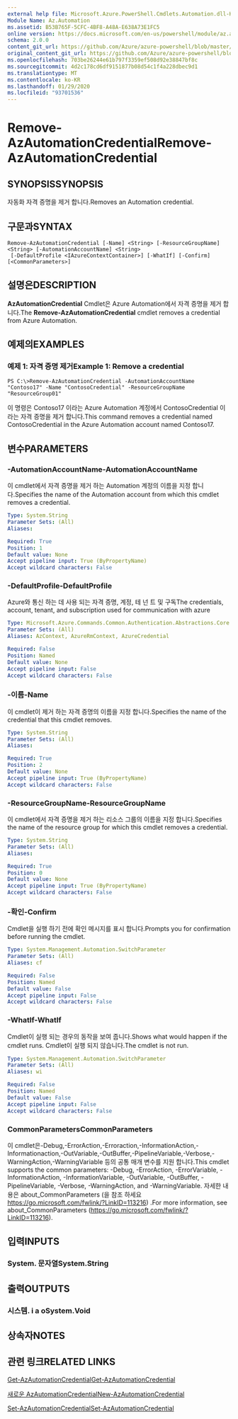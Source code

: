 ```yaml
---
external help file: Microsoft.Azure.PowerShell.Cmdlets.Automation.dll-Help.xml
Module Name: Az.Automation
ms.assetid: B53B765F-5CFC-4BF8-A48A-E638A73E1FC5
online version: https://docs.microsoft.com/en-us/powershell/module/az.automation/remove-azautomationcredential
schema: 2.0.0
content_git_url: https://github.com/Azure/azure-powershell/blob/master/src/Automation/Automation/help/Remove-AzAutomationCredential.md
original_content_git_url: https://github.com/Azure/azure-powershell/blob/master/src/Automation/Automation/help/Remove-AzAutomationCredential.md
ms.openlocfilehash: 703be26244e61b797f3359ef508d92e38847bf8c
ms.sourcegitcommit: 4d2c178cd6df9151877b08d54c1f4a228dbec9d1
ms.translationtype: MT
ms.contentlocale: ko-KR
ms.lasthandoff: 01/29/2020
ms.locfileid: "93701536"
---
```

# <span data-ttu-id="7bc90-101">Remove-AzAutomationCredential</span><span class="sxs-lookup"><span data-stu-id="7bc90-101">Remove-AzAutomationCredential</span></span>

## <span data-ttu-id="7bc90-102">SYNOPSIS</span><span class="sxs-lookup"><span data-stu-id="7bc90-102">SYNOPSIS</span></span>
<span data-ttu-id="7bc90-103">자동화 자격 증명을 제거 합니다.</span><span class="sxs-lookup"><span data-stu-id="7bc90-103">Removes an Automation credential.</span></span>

## <span data-ttu-id="7bc90-104">구문과</span><span class="sxs-lookup"><span data-stu-id="7bc90-104">SYNTAX</span></span>

```
Remove-AzAutomationCredential [-Name] <String> [-ResourceGroupName] <String> [-AutomationAccountName] <String>
 [-DefaultProfile <IAzureContextContainer>] [-WhatIf] [-Confirm] [<CommonParameters>]
```

## <span data-ttu-id="7bc90-105">설명은</span><span class="sxs-lookup"><span data-stu-id="7bc90-105">DESCRIPTION</span></span>
<span data-ttu-id="7bc90-106">**AzAutomationCredential** Cmdlet은 Azure Automation에서 자격 증명을 제거 합니다.</span><span class="sxs-lookup"><span data-stu-id="7bc90-106">The **Remove-AzAutomationCredential** cmdlet removes a credential from Azure Automation.</span></span>

## <span data-ttu-id="7bc90-107">예제의</span><span class="sxs-lookup"><span data-stu-id="7bc90-107">EXAMPLES</span></span>

### <span data-ttu-id="7bc90-108">예제 1: 자격 증명 제거</span><span class="sxs-lookup"><span data-stu-id="7bc90-108">Example 1: Remove a credential</span></span>
```
PS C:\>Remove-AzAutomationCredential -AutomationAccountName "Contoso17" -Name "ContosoCredential" -ResourceGroupName "ResourceGroup01"
```

<span data-ttu-id="7bc90-109">이 명령은 Contoso17 이라는 Azure Automation 계정에서 ContosoCredential 이라는 자격 증명을 제거 합니다.</span><span class="sxs-lookup"><span data-stu-id="7bc90-109">This command removes a credential named ContosoCredential in the Azure Automation account named Contoso17.</span></span>

## <span data-ttu-id="7bc90-110">변수</span><span class="sxs-lookup"><span data-stu-id="7bc90-110">PARAMETERS</span></span>

### <span data-ttu-id="7bc90-111">-AutomationAccountName</span><span class="sxs-lookup"><span data-stu-id="7bc90-111">-AutomationAccountName</span></span>
<span data-ttu-id="7bc90-112">이 cmdlet에서 자격 증명을 제거 하는 Automation 계정의 이름을 지정 합니다.</span><span class="sxs-lookup"><span data-stu-id="7bc90-112">Specifies the name of the Automation account from which this cmdlet removes a credential.</span></span>

```yaml
Type: System.String
Parameter Sets: (All)
Aliases:

Required: True
Position: 1
Default value: None
Accept pipeline input: True (ByPropertyName)
Accept wildcard characters: False
```

### <span data-ttu-id="7bc90-113">-DefaultProfile</span><span class="sxs-lookup"><span data-stu-id="7bc90-113">-DefaultProfile</span></span>
<span data-ttu-id="7bc90-114">Azure와 통신 하는 데 사용 되는 자격 증명, 계정, 테 넌 트 및 구독</span><span class="sxs-lookup"><span data-stu-id="7bc90-114">The credentials, account, tenant, and subscription used for communication with azure</span></span>

```yaml
Type: Microsoft.Azure.Commands.Common.Authentication.Abstractions.Core.IAzureContextContainer
Parameter Sets: (All)
Aliases: AzContext, AzureRmContext, AzureCredential

Required: False
Position: Named
Default value: None
Accept pipeline input: False
Accept wildcard characters: False
```

### <span data-ttu-id="7bc90-115">-이름</span><span class="sxs-lookup"><span data-stu-id="7bc90-115">-Name</span></span>
<span data-ttu-id="7bc90-116">이 cmdlet이 제거 하는 자격 증명의 이름을 지정 합니다.</span><span class="sxs-lookup"><span data-stu-id="7bc90-116">Specifies the name of the credential that this cmdlet removes.</span></span>

```yaml
Type: System.String
Parameter Sets: (All)
Aliases:

Required: True
Position: 2
Default value: None
Accept pipeline input: True (ByPropertyName)
Accept wildcard characters: False
```

### <span data-ttu-id="7bc90-117">-ResourceGroupName</span><span class="sxs-lookup"><span data-stu-id="7bc90-117">-ResourceGroupName</span></span>
<span data-ttu-id="7bc90-118">이 cmdlet에서 자격 증명을 제거 하는 리소스 그룹의 이름을 지정 합니다.</span><span class="sxs-lookup"><span data-stu-id="7bc90-118">Specifies the name of the resource group for which this cmdlet removes a credential.</span></span>

```yaml
Type: System.String
Parameter Sets: (All)
Aliases:

Required: True
Position: 0
Default value: None
Accept pipeline input: True (ByPropertyName)
Accept wildcard characters: False
```

### <span data-ttu-id="7bc90-119">-확인</span><span class="sxs-lookup"><span data-stu-id="7bc90-119">-Confirm</span></span>
<span data-ttu-id="7bc90-120">Cmdlet을 실행 하기 전에 확인 메시지를 표시 합니다.</span><span class="sxs-lookup"><span data-stu-id="7bc90-120">Prompts you for confirmation before running the cmdlet.</span></span>

```yaml
Type: System.Management.Automation.SwitchParameter
Parameter Sets: (All)
Aliases: cf

Required: False
Position: Named
Default value: False
Accept pipeline input: False
Accept wildcard characters: False
```

### <span data-ttu-id="7bc90-121">-WhatIf</span><span class="sxs-lookup"><span data-stu-id="7bc90-121">-WhatIf</span></span>
<span data-ttu-id="7bc90-122">Cmdlet이 실행 되는 경우의 동작을 보여 줍니다.</span><span class="sxs-lookup"><span data-stu-id="7bc90-122">Shows what would happen if the cmdlet runs.</span></span>
<span data-ttu-id="7bc90-123">Cmdlet이 실행 되지 않습니다.</span><span class="sxs-lookup"><span data-stu-id="7bc90-123">The cmdlet is not run.</span></span>

```yaml
Type: System.Management.Automation.SwitchParameter
Parameter Sets: (All)
Aliases: wi

Required: False
Position: Named
Default value: False
Accept pipeline input: False
Accept wildcard characters: False
```

### <span data-ttu-id="7bc90-124">CommonParameters</span><span class="sxs-lookup"><span data-stu-id="7bc90-124">CommonParameters</span></span>
<span data-ttu-id="7bc90-125">이 cmdlet은-Debug,-ErrorAction,-Erroraction,-InformationAction,-Informationaction,-OutVariable,-OutBuffer,-PipelineVariable,-Verbose,-WarningAction,-WarningVariable 등의 공통 매개 변수를 지원 합니다.</span><span class="sxs-lookup"><span data-stu-id="7bc90-125">This cmdlet supports the common parameters: -Debug, -ErrorAction, -ErrorVariable, -InformationAction, -InformationVariable, -OutVariable, -OutBuffer, -PipelineVariable, -Verbose, -WarningAction, and -WarningVariable.</span></span> <span data-ttu-id="7bc90-126">자세한 내용은 about_CommonParameters (을 참조 하세요 https://go.microsoft.com/fwlink/?LinkID=113216) .</span><span class="sxs-lookup"><span data-stu-id="7bc90-126">For more information, see about_CommonParameters (https://go.microsoft.com/fwlink/?LinkID=113216).</span></span>

## <span data-ttu-id="7bc90-127">입력</span><span class="sxs-lookup"><span data-stu-id="7bc90-127">INPUTS</span></span>

### <span data-ttu-id="7bc90-128">System. 문자열</span><span class="sxs-lookup"><span data-stu-id="7bc90-128">System.String</span></span>

## <span data-ttu-id="7bc90-129">출력</span><span class="sxs-lookup"><span data-stu-id="7bc90-129">OUTPUTS</span></span>

### <span data-ttu-id="7bc90-130">시스템. i a o</span><span class="sxs-lookup"><span data-stu-id="7bc90-130">System.Void</span></span>

## <span data-ttu-id="7bc90-131">상속자</span><span class="sxs-lookup"><span data-stu-id="7bc90-131">NOTES</span></span>

## <span data-ttu-id="7bc90-132">관련 링크</span><span class="sxs-lookup"><span data-stu-id="7bc90-132">RELATED LINKS</span></span>

[<span data-ttu-id="7bc90-133">Get-AzAutomationCredential</span><span class="sxs-lookup"><span data-stu-id="7bc90-133">Get-AzAutomationCredential</span></span>](./Get-AzAutomationCredential.md)

[<span data-ttu-id="7bc90-134">새로운 AzAutomationCredential</span><span class="sxs-lookup"><span data-stu-id="7bc90-134">New-AzAutomationCredential</span></span>](./New-AzAutomationCredential.md)

[<span data-ttu-id="7bc90-135">Set-AzAutomationCredential</span><span class="sxs-lookup"><span data-stu-id="7bc90-135">Set-AzAutomationCredential</span></span>](./Set-AzAutomationCredential.md)


